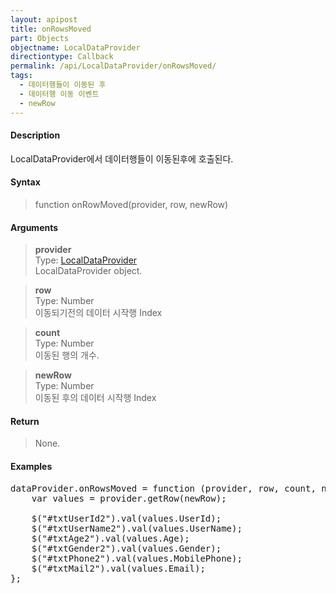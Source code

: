 ```yaml
---
layout: apipost
title: onRowsMoved
part: Objects
objectname: LocalDataProvider
directiontype: Callback
permalink: /api/LocalDataProvider/onRowsMoved/
tags:
  - 데이터행들이 이동된 후
  - 데이터행 이동 이벤트
  - newRow
---
```



#### Description

 LocalDataProvider에서 데이터행들이 이동된후에 호출된다.

#### Syntax

> function onRowMoved(provider, row, newRow)

#### Arguments

> **provider**  
> Type: [LocalDataProvider](/api/LocalDataProvider/)  
> LocalDataProvider object.

> **row**  
> Type: Number  
> 이동되기전의 데이터 시작행 Index  

> **count**  
> Type: Number  
> 이동된 행의 개수.

> **newRow**  
> Type: Number  
> 이동된 후의 데이터 시작행 Index

#### Return

> None.

#### Examples 

<pre class="prettyprint">
dataProvider.onRowsMoved = function (provider, row, count, newRow) {
    var values = provider.getRow(newRow);

    $("#txtUserId2").val(values.UserId);
    $("#txtUserName2").val(values.UserName);
    $("#txtAge2").val(values.Age);
    $("#txtGender2").val(values.Gender);
    $("#txtPhone2").val(values.MobilePhone);
    $("#txtMail2").val(values.Email);
};
</pre>

